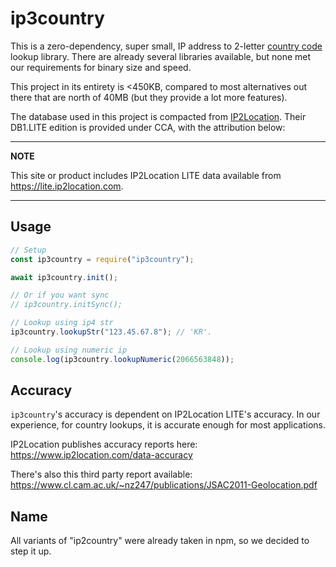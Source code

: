 # ip3country

This is a zero-dependency, super small, IP address to 2-letter [country code](https://en.wikipedia.org/wiki/ISO_3166-1_alpha-2) lookup library. There are already several libraries available, but none met our requirements for binary size and speed.

This project in its entirety is <450KB, compared to most alternatives out there that are north of 40MB (but they provide a lot more features).

The database used in this project is compacted from [IP2Location](https://lite.ip2location.com/database/ip-country). Their DB1.LITE edition is provided under CCA, with the attribution below:

---

**NOTE**

This site or product includes IP2Location LITE data available from <a href="https://lite.ip2location.com">https://lite.ip2location.com</a>.

---

## Usage

```js
// Setup
const ip3country = require("ip3country");

await ip3country.init();

// Or if you want sync
// ip3country.initSync();

// Lookup using ip4 str
ip3country.lookupStr("123.45.67.8"); // 'KR'.

// Lookup using numeric ip
console.log(ip3country.lookupNumeric(2066563848));
```

## Accuracy

`ip3country`'s accuracy is dependent on IP2Location LITE's accuracy. In our experience, for country lookups, it is accurate enough for most applications.

IP2Location publishes accuracy reports here: https://www.ip2location.com/data-accuracy

There's also this third party report available: https://www.cl.cam.ac.uk/~nz247/publications/JSAC2011-Geolocation.pdf

## Name

All variants of "ip2country" were already taken in npm, so we decided to step it up.
